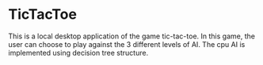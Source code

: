 # TicTacToe
This is a local desktop application of the game tic-tac-toe. 
In this game, the user can choose to play against the 3 different levels of AI. 
The cpu AI is implemented using decision tree structure.
